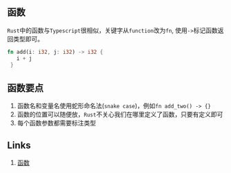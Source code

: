 ## 函数

`Rust`中的函数与`Typescript`很相似，关键字从`function`改为`fn`, 使用`->`标记函数返回类型即可。

```rust
fn add(i: i32, j: i32) -> i32 {
   i + j
 }
```

## 函数要点
1. 函数名和变量名使用蛇形命名法(`snake case`)，例如`fn add_two() -> {}`
2. 函数的位置可以随便放，`Rust`不关心我们在哪里定义了函数，只要有定义即可
3. 每个函数参数都需要标注类型

## Links

1. [函数](https://course.rs/basic/base-type/function.html)